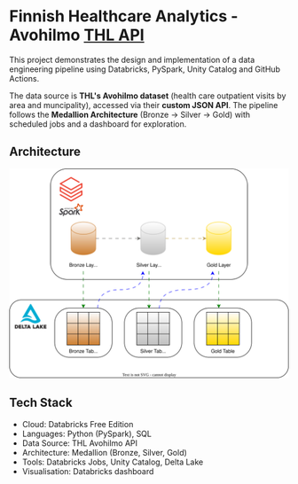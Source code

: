# Finnish Healthcare Analytics - Avohilmo [THL API](https://yhteistyotilat.fi/wiki08/display/THLKA/THL%3An+avoimen+datan+rajapinnan+kuvaus)

This project demonstrates the design and implementation of a data engineering pipeline using Databricks, PySpark, Unity Catalog and GitHub Actions.

The data source is **THL's Avohilmo dataset** (health care outpatient visits by area and muncipality), accessed via their **custom JSON API**. The pipeline follows the **Medallion Architecture** (Bronze -> Silver -> Gold) with scheduled jobs and a dashboard for exploration.

## Architecture
![Medallion Architecture](docs/Healthcare_arch.svg) 

## Tech Stack
- Cloud: Databricks Free Edition
- Languages: Python (PySpark), SQL
- Data Source: THL Avohilmo API
- Architecture: Medallion (Bronze, Silver, Gold)
- Tools: Databricks Jobs, Unity Catalog, Delta Lake
- Visualisation: Databricks dashboard